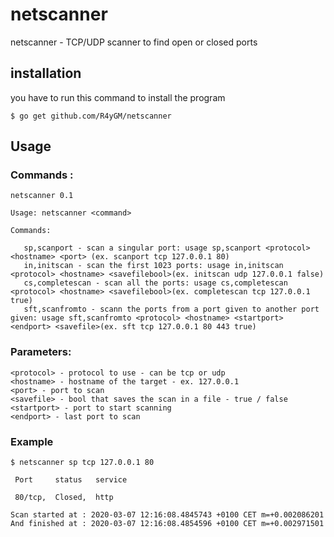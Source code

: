 # netscanner
netscanner - TCP/UDP scanner to find open or closed ports
## installation 
you have to run this command to install the program
```shell
$ go get github.com/R4yGM/netscanner
```

## Usage
### Commands :
```shell
netscanner 0.1

Usage: netscanner <command>

Commands:

   sp,scanport - scan a singular port: usage sp,scanport <protocol> <hostname> <port> (ex. scanport tcp 127.0.0.1 80)
   in,initscan - scan the first 1023 ports: usage in,initscan <protocol> <hostname> <savefilebool>(ex. initscan udp 127.0.0.1 false)
   cs,completescan - scan all the ports: usage cs,completescan <protocol> <hostname> <savefilebool>(ex. completescan tcp 127.0.0.1 true)
   sft,scanfromto - scann the ports from a port given to another port given: usage sft,scanfromto <protocol> <hostname> <startport> <endport> <savefile>(ex. sft tcp 127.0.0.1 80 443 true)
``` 
### Parameters:

```
<protocol> - protocol to use - can be tcp or udp
<hostname> - hostname of the target - ex. 127.0.0.1
<port> - port to scan
<savefile> - bool that saves the scan in a file - true / false
<startport> - port to start scanning
<endport> - last port to scan
```
### Example

```
$ netscanner sp tcp 127.0.0.1 80

 Port     status   service

 80/tcp,  Closed,  http

Scan started at : 2020-03-07 12:16:08.4845743 +0100 CET m=+0.002086201
And finished at : 2020-03-07 12:16:08.4854596 +0100 CET m=+0.002971501

```

